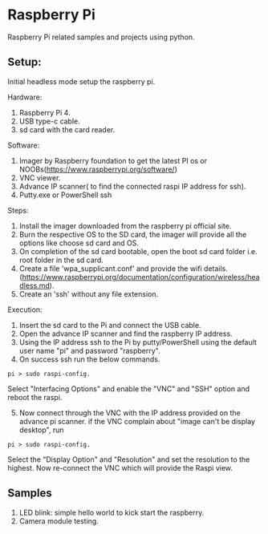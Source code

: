 # Raspberry Pi 
Raspberry Pi related samples and projects using python.

## Setup:
Initial headless mode setup the raspberry pi.
 
Hardware:
1. Raspberry Pi 4.
2. USB type-c cable.
3. sd card with the card reader.

Software:
1. Imager by Raspberry foundation to get the latest PI os or NOOBs(https://www.raspberrypi.org/software/)
2. VNC viewer.
3. Advance IP scanner( to find the connected raspi IP address for ssh).
4. Putty.exe or PowerShell ssh

Steps:
1. Install the imager downloaded from the raspberry pi official site.
2. Burn the respective OS to the SD card, the imager will provide all the options like choose sd card and OS.
3. On completion of the sd card bootable, open the boot sd card folder i.e. root folder in the sd card.
4. Create a file 'wpa_supplicant.conf' and provide the wifi details. (https://www.raspberrypi.org/documentation/configuration/wireless/headless.md).
5. Create an 'ssh' without any file extension.

Execution:
1. Insert the sd card to the Pi and connect the USB cable.
2. Open the advance IP scanner and find the raspberry IP address.
3. Using the IP address ssh to the Pi by putty/PowerShell using the default user name "pi" and password "raspberry".
4. On success ssh run the below commands.

```
pi > sudo raspi-config.

``` 
Select "Interfacing Options" and enable the "VNC" and "SSH" option and reboot the raspi.

5. Now connect through the VNC with the IP address provided on the advance pi scanner. if the VNC complain about "image can't be display desktop", run
```
pi > sudo raspi-config.

``` 
Select the "Display Option" and "Resolution" and set the resolution to the highest.
Now re-connect the VNC which will provide the Raspi view.

## Samples
1. LED blink: simple hello world to kick start the raspberry.
2. Camera module testing.

